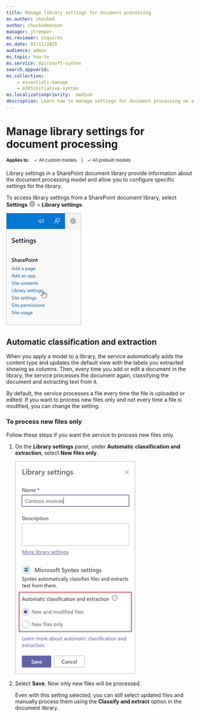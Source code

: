 ```yaml
---
title: Manage library settings for document processing
ms.author: chucked
author: chuckedmonson
manager: jtremper
ms.reviewer: ssquires
ms.date: 03/11/2025
audience: admin
ms.topic: how-to
ms.service: microsoft-syntex
search.appverid: 
ms.collection: 
    - essentials-manage
    - m365initiative-syntex
ms.localizationpriority:  medium
description: Learn how to manage settings for document processing on a SharePoint document library.
---
```


# Manage library settings for document processing

<sup>**Applies to:**  &ensp; &#10003; All custom models &ensp; | &ensp; &#10003; All prebuilt models</sup>

Library settings in a SharePoint document library provide information about the document processing model and allow you to configure specific settings for the library.

To access library settings from a SharePoint document library, select **Settings** ![Image showing the Settings menu icon](../media/content-understanding/settings-icon.png) > **Library settings**.

![Screenshot of the Settings menu for a SharePoint document library.](../media/content-understanding/syntex-library-settings.png)

## Automatic classification and extraction

When you apply a model to a library, the service automatically adds the content type and updates the default view with the labels you extracted showing as columns. Then, every time you add or edit a document in the library, the service processes the document again, classifying the document and extracting text from it.

By default, the service processes a file every time the file is uploaded or edited. If you want to process new files only and not every time a file is modified, you can change the setting.

### To process new files only

Follow these steps if you want the service to process new files only.

1. On the **Library settings** panel, under **Automatic classification and extraction**, select **New files only**.

    ![Screenshot of the Library settings panel with the Automatic classification and extraction option highlighted.](../media/content-understanding/automatic-classification-setting.png)

2. Select **Save**. Now only new files will be processed.

   Even with this setting selected, you can still select updated files and manually process them using the **Classify and extract** option in the document library.
